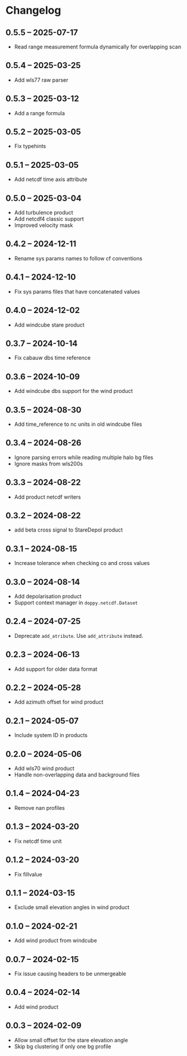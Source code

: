 # Changelog

## 0.5.5 – 2025-07-17

- Read range measurement formula dynamically for overlapping scan

## 0.5.4 – 2025-03-25

- Add wls77 raw parser

## 0.5.3 – 2025-03-12

- Add a range formula

## 0.5.2 – 2025-03-05

- Fix typehints

## 0.5.1 – 2025-03-05

- Add netcdf time axis attribute

## 0.5.0 – 2025-03-04

- Add turbulence product
- Add netcdf4 classic support
- Improved velocity mask

## 0.4.2 – 2024-12-11

- Rename sys params names to follow cf conventions

## 0.4.1 – 2024-12-10

- Fix sys params files that have concatenated values

## 0.4.0 – 2024-12-02

- Add windcube stare product

## 0.3.7 – 2024-10-14

- Fix cabauw dbs time reference

## 0.3.6 – 2024-10-09

- Add windcube dbs support for the wind product

## 0.3.5 – 2024-08-30

- Add time_reference to nc units in old windcube files

## 0.3.4 – 2024-08-26

- Ignore parsing errors while reading multiple halo bg files
- Ignore masks from wls200s

## 0.3.3 – 2024-08-22

- Add product netcdf writers

## 0.3.2 – 2024-08-22

- add beta cross signal to StareDepol product

## 0.3.1 – 2024-08-15

- Increase tolerance when checking co and cross values

## 0.3.0 – 2024-08-14

- Add depolarisation product
- Support context manager in `doppy.netcdf.Dataset`

## 0.2.4 – 2024-07-25

- Deprecate `add_atribute`. Use `add_attribute` instead.

## 0.2.3 – 2024-06-13

- Add support for older data format

## 0.2.2 – 2024-05-28

- Add azimuth offset for wind product

## 0.2.1 – 2024-05-07

- Include system ID in products

## 0.2.0 – 2024-05-06

- Add wls70 wind product
- Handle non-overlapping data and background files

## 0.1.4 – 2024-04-23

- Remove nan profiles

## 0.1.3 – 2024-03-20

- Fix netcdf time unit

## 0.1.2 – 2024-03-20

- Fix fillvalue

## 0.1.1 – 2024-03-15

- Exclude small elevation angles in wind product

## 0.1.0 – 2024-02-21

- Add wind product from windcube

## 0.0.7 – 2024-02-15

- Fix issue causing headers to be unmergeable

## 0.0.4 – 2024-02-14

- Add wind product

## 0.0.3 – 2024-02-09

- Allow small offset for the stare elevation angle
- Skip bg clustering if only one bg profile
